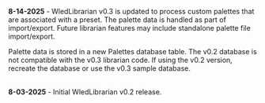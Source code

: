 **8-14-2025** - WledLibrarian v0.3 is updated to process custom palettes that are associated with a 
preset. The palette data is handled as part of import/export. Future librarian features may include 
standalone palette file import/export.<br/>

Palette data is stored in a new Palettes database table. The v0.2 database is not compatible with 
the v0.3 librarian code. If using the v0.2 version, recreate the database or use the v0.3 sample 
database. <br/><br/>

**8-03-2025** - Initial WledLibrarian v0.2 release.
